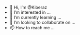 - 👋 Hi, I’m @Kiberaz
- 👀 I’m interested in ...
- 🌱 I’m currently learning ...
- 💞️ I’m looking to collaborate on ...
- 📫 How to reach me ...

<!---
Kiberaz/Kiberaz is a ✨ special ✨ repository because its `README.md` (this file) appears on your GitHub profile.
You can click the Preview link to take a look at your changes.
--->

